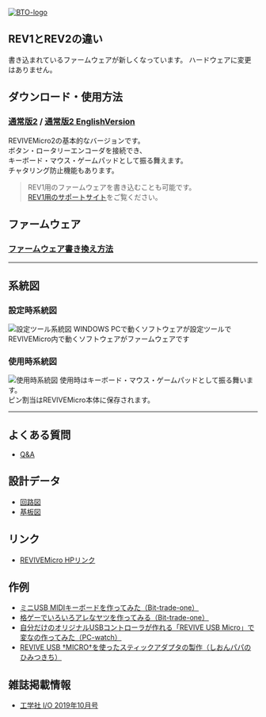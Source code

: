 [![BTO-logo](https://bit-trade-one.co.jp/wp/wp-content/uploads/2022/05/logo.png)](https://bit-trade-one.co.jp/)

## REV1とREV2の違い
書き込まれているファームウェアが新しくなっています。
ハードウェアに変更はありません。

## ダウンロード・使用方法
### [通常版2](Rev2.md) / [通常版2 EnglishVersion](https://bit--trade--one-github-io.translate.goog/ADRVMICR2-REVIVE-USB-Micro-Rev2/Rev2.html?_x_tr_sl=ja&_x_tr_tl=en&_x_tr_hl=ja&_x_tr_pto=wapp)
REVIVEMicro2の基本的なバージョンです。  
ボタン・ロータリーエンコーダを接続でき、  
キーボード・マウス・ゲームパッドとして振る舞えます。  
チャタリング防止機能もあります。  

> REV1用のファームウェアを書き込むことも可能です。  
> [REV1用のサポートサイト](https://bit-trade-one.github.io/ADRVMIC-REVIVE-USB-Micro/)をご覧ください。  

## ファームウェア
### [ファームウェア書き換え方法](Rev2.md#ファームウエア書き換え方法)

---

## 系統図

### 設定時系統図
![設定ツール系統図](https://user-images.githubusercontent.com/85532743/174945836-e603b908-46bf-4eb9-8db1-82bb0caa2909.png)
WINDOWS PCで動くソフトウェアが設定ツールで  
REVIVEMicro内で動くソフトウェアがファームウェアです

### 使用時系統図
![使用時系統図](https://user-images.githubusercontent.com/85532743/174945821-9a844334-d9fa-4c1a-ada5-843ba585ac60.png)
使用時はキーボード・マウス・ゲームパッドとして振る舞います。  
ピン割当はREVIVEMicro本体に保存されます。


---

## よくある質問
- [Q&A](https://github.com/bit-trade-one/ADRVMICR2-REVIVE-USB-Micro-Rev2/blob/master/FAQ.md)  

## 設計データ
- [回路図](https://github.com/bit-trade-one/ADRVMICR2-REVIVE-USB-Micro-Rev2/blob/master/Schematics/REVIVE-USB-MICRO-Schematics.pdf)  
- [基板図](https://github.com/bit-trade-one/ADRVMICR2-REVIVE-USB-Micro-Rev2/blob/master/Dimensions/REVIVE-USB-MICRO-Dimensions.pdf)  

## リンク
- [REVIVEMicro HPリンク](http://bit-trade-one.co.jp/adrvmic/) 

## 作例

- [ミニUSB MIDIキーボードを作ってみた（Bit-trade-one）](./REVIVE_MIDI_USB/Readme.md)  
- [格ゲーでいろいろアレなヤツを作ってみる（Bit-trade-one）](https://bit-trade-one.co.jp/blog/20190802/)  
- [自分だけのオリジナルUSBコントローラが作れる「REVIVE USB Micro」で変なの作ってみた（PC-watch）](https://pc.watch.impress.co.jp/docs/column/tool/1200128.html)  
- [REVIVE USB †MICRO†を使ったスティックアダプタの製作（しおんパパのひみつきち）](https://sions-papa.blogspot.com/2019/11/revive-usb-micro2019.html)  

## 雑誌掲載情報  

- [工学社 I/O 2019年10月号](http://www.kohgakusha.co.jp/books/detail/4579)  
